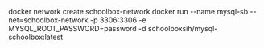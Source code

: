 docker network create schoolbox-network
docker run --name mysql-sb --net=schoolbox-network -p 3306:3306 -e MYSQL_ROOT_PASSWORD=password -d schoolboxsih/mysql-schoolbox:latest
